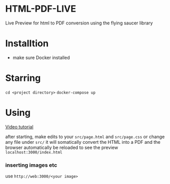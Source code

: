 # HTML-PDF-LIVE
Live Preview for html to PDF conversion using the flying saucer library

# Installtion
* make sure Docker installed 

# Starring
```cd <project directory>```
```docker-compose up```

# Using
[Video tutorial](https://share.clickup.com/clip/p/t2399668/2f6e8fe7-ff8b-4de1-90ed-810b7164b94f/screen-recording-2021-01-06-13:50.webm)

after starting, make edits to your `src/page.html` and `src/page.css` or change any file under `src/`
it will somatically convert the HTML into a PDF and the browser automatically be reloaded to see the preview `localhost:3000/index.html`

### inserting images etc
use `http://web:3000/<your image>`
